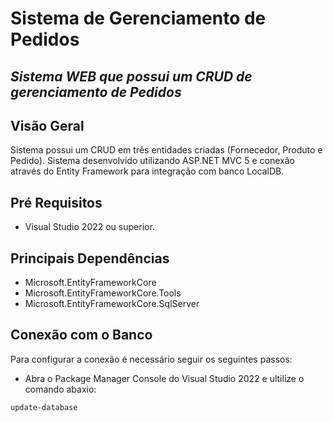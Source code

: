 # Sistema de Gerenciamento de Pedidos

## _Sistema WEB que possui um CRUD de gerenciamento de Pedidos_

## Visão Geral

Sistema possui um CRUD em três entidades criadas (Fornecedor, Produto e Pedido). Sistema desenvolvido utilizando ASP.NET MVC 5 e conexão através do Entity Framework para integração com banco LocalDB.

## Pré Requisitos

- Visual Studio 2022 ou superior.

## Principais Dependências

- Microsoft.EntityFrameworkCore
- Microsoft.EntityFrameworkCore.Tools
- Microsoft.EntityFrameworkCore.SqlServer

## Conexão com o Banco

Para configurar a conexão é necessário seguir os seguintes passos:

- Abra o Package Manager Console do Visual Studio 2022 e ultilize o comando abaxio:
```bash
update-database
```

